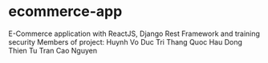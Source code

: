 # ecommerce-app
E-Commerce application with ReactJS, Django Rest Framework and training security
Members of project:
Huynh Vo Duc Tri
Thang Quoc Hau
Dong Thien Tu 
Tran Cao Nguyen

